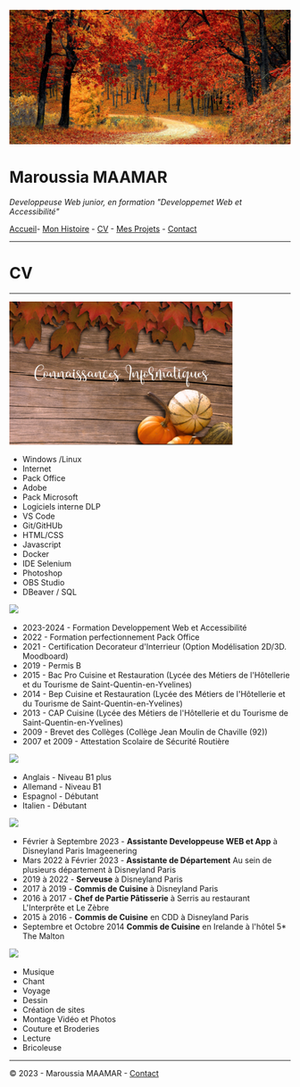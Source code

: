 ![banière_presentation](./../images/Untitled%20design.jpg)


# Maroussia MAAMAR
  *Developpeuse Web junior, en formation "Developpemet Web et Accessibilité"*


[Accueil](./../README.md)- [Mon Histoire](./pages/histoire.md) - [CV](CV.md) - [Mes Projets](projets.md) - [Contact](contact.md)

---
# CV
***

<img src="./../images/connaissances-informatiques.png" width="400">

* Windows /Linux
* Internet
* Pack Office
* Adobe
* Pack Microsoft
* Logiciels interne DLP
* VS Code
* Git/GitHUb
* HTML/CSS
* Javascript
* Docker
* IDE Selenium
* Photoshop
* OBS Studio
* DBeaver / SQL

<img src="./../images/formations.png" width="400">

* 2023-2024 - Formation Developpement Web et Accessibilité
* 2022 - Formation perfectionnement Pack Office
* 2021 - Certification Decorateur d'Interrieur (Option Modélisation 2D/3D. Moodboard)
* 2019 - Permis B
* 2015 - Bac Pro Cuisine et Restauration (Lycée des Métiers de l'Hôtellerie et du Tourisme de Saint-Quentin-en-Yvelines)
* 2014 - Bep Cuisine et Restauration (Lycée des Métiers de l'Hôtellerie et du Tourisme de Saint-Quentin-en-Yvelines)
* 2013 - CAP Cuisine (Lycée des Métiers de l'Hôtellerie et du Tourisme de Saint-Quentin-en-Yvelines)
* 2009 - Brevet des Collèges (Collège Jean Moulin de Chaville (92))
* 2007 et 2009 - Attestation Scolaire de Sécurité Routière

<img src="./../images/langues.png" width="400">

* Anglais - Niveau B1 plus
* Allemand - Niveau B1
* Espagnol - Débutant
* Italien - Débutant

<img src="./../images/experiences.png" width="400">

* Février à Septembre 2023 - **Assistante Developpeuse WEB et App** à Disneyland Paris Imageenering
* Mars 2022 à Février 2023 - **Assistante de Département** Au sein de plusieurs département à Disneyland Paris
* 2019 à 2022 - **Serveuse** à Disneyland Paris
* 2017 à 2019 - **Commis de Cuisine** à Disneyland Paris
* 2016 à 2017 - **Chef de Partie Pâtisserie** à Serris au restaurant L'Interprête et Le Zèbre
* 2015 à 2016 - **Commis de Cuisine** en CDD à Disneyland Paris
*  Septembre et Octobre 2014 **Commis de Cuisine** en Irelande à l'hôtel 5* The Malton

<img src="./../images/autres.png" width="400">

* Musique
* Chant
* Voyage
* Dessin
* Création de sites 
* Montage Vidéo et Photos
* Couture et Broderies
* Lecture
* Bricoleuse

***
© 2023 - Maroussia MAAMAR - [Contact](contact.md)